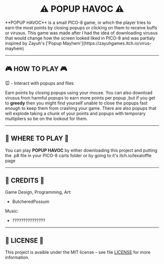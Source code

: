 <h1 align='center'>⚠️ POPUP HAVOC ⚠️</h1>
**POPUP HAVOC** is a small PICO-8 game, in which the player tries to earn the most points by closing popups or clicking on them to receive buffs or virusus. This game was made after I had the idea of downloading virusus that would change how the screen looked liked in PICO-8 and was partialy inspired by Zayuh's ['Popup Mayhem'](https://zayuhgames.itch.io/virus-mayhem)

---

## 🎮 HOW TO PLAY 🎮

🐭 - Interact with popups and files

Earn points by closing popups using your mouse. You can also download virusus from harmful popups to earn more points per popup ,but if you get to **greedy** then you might find yourself unable to close the popups fast enough to keep them from crashing your game. There are also popups that will explode taking a chunk of your points and popups with temporary multipliers so be on the lookout for them.

---

## 📍 WHERE TO PLAY  📍

You can play **POPUP HAVOC** by either downloading this project and putting the .p8 file in your PICO-8 carts folder or by going to it's itch.io/lexaloffle page

---

## 📄 CREDITS 📄

Game Design, Programming, Art:
 - ButcheredPossum

Music:
 - ???????????????

---

## 📄 LICENSE 📄

This project is avaible under the MIT license – see file [LICENSE](./LICENSE) for more information.

